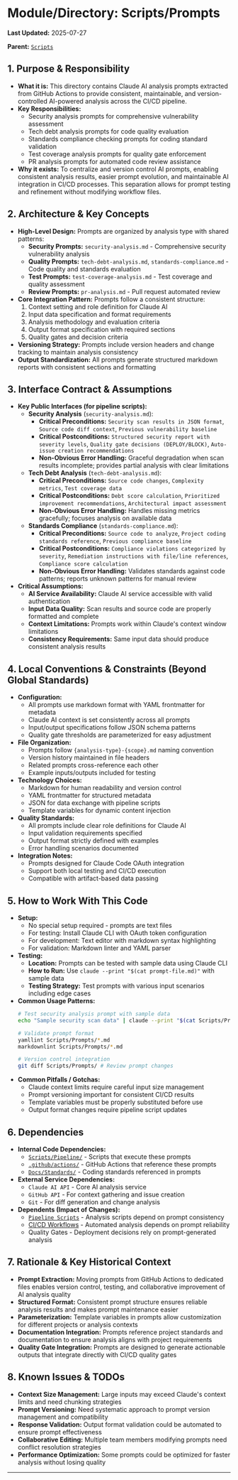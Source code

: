 # Module/Directory: Scripts/Prompts

**Last Updated:** 2025-07-27

**Parent:** [`Scripts`](../README.md)

## 1. Purpose & Responsibility

* **What it is:** This directory contains Claude AI analysis prompts extracted from GitHub Actions to provide consistent, maintainable, and version-controlled AI-powered analysis across the CI/CD pipeline.
* **Key Responsibilities:** 
    * Security analysis prompts for comprehensive vulnerability assessment
    * Tech debt analysis prompts for code quality evaluation
    * Standards compliance checking prompts for coding standard validation
    * Test coverage analysis prompts for quality gate enforcement
    * PR analysis prompts for automated code review assistance
* **Why it exists:** To centralize and version control AI prompts, enabling consistent analysis results, easier prompt evolution, and maintainable AI integration in CI/CD processes. This separation allows for prompt testing and refinement without modifying workflow files.

## 2. Architecture & Key Concepts

* **High-Level Design:** Prompts are organized by analysis type with shared patterns:
    * **Security Prompts:** `security-analysis.md` - Comprehensive security vulnerability analysis
    * **Quality Prompts:** `tech-debt-analysis.md`, `standards-compliance.md` - Code quality and standards evaluation
    * **Test Prompts:** `test-coverage-analysis.md` - Test coverage and quality assessment
    * **Review Prompts:** `pr-analysis.md` - Pull request automated review
* **Core Integration Pattern:** Prompts follow a consistent structure:
    1. Context setting and role definition for Claude AI
    2. Input data specification and format requirements
    3. Analysis methodology and evaluation criteria
    4. Output format specification with required sections
    5. Quality gates and decision criteria
* **Versioning Strategy:** Prompts include version headers and change tracking to maintain analysis consistency
* **Output Standardization:** All prompts generate structured markdown reports with consistent sections and formatting

## 3. Interface Contract & Assumptions

* **Key Public Interfaces (for pipeline scripts):**
    * **Security Analysis** (`security-analysis.md`):
        * **Critical Preconditions:** `Security scan results in JSON format`, `Source code diff context`, `Previous vulnerability baseline`
        * **Critical Postconditions:** `Structured security report with severity levels`, `Quality gate decisions (DEPLOY/BLOCK)`, `Auto-issue creation recommendations`
        * **Non-Obvious Error Handling:** Graceful degradation when scan results incomplete; provides partial analysis with clear limitations
    * **Tech Debt Analysis** (`tech-debt-analysis.md`):
        * **Critical Preconditions:** `Source code changes`, `Complexity metrics`, `Test coverage data`
        * **Critical Postconditions:** `Debt score calculation`, `Prioritized improvement recommendations`, `Architectural impact assessment`
        * **Non-Obvious Error Handling:** Handles missing metrics gracefully; focuses analysis on available data
    * **Standards Compliance** (`standards-compliance.md`):
        * **Critical Preconditions:** `Source code to analyze`, `Project coding standards reference`, `Previous compliance baseline`
        * **Critical Postconditions:** `Compliance violations categorized by severity`, `Remediation instructions with file/line references`, `Compliance score calculation`
        * **Non-Obvious Error Handling:** Validates standards against code patterns; reports unknown patterns for manual review
* **Critical Assumptions:**
    * **AI Service Availability:** Claude AI service accessible with valid authentication
    * **Input Data Quality:** Scan results and source code are properly formatted and complete
    * **Context Limitations:** Prompts work within Claude's context window limitations
    * **Consistency Requirements:** Same input data should produce consistent analysis results

## 4. Local Conventions & Constraints (Beyond Global Standards)

* **Configuration:**
    * All prompts use markdown format with YAML frontmatter for metadata
    * Claude AI context is set consistently across all prompts
    * Input/output specifications follow JSON schema patterns
    * Quality gate thresholds are parameterized for easy adjustment
* **File Organization:**
    * Prompts follow `{analysis-type}-{scope}.md` naming convention
    * Version history maintained in file headers
    * Related prompts cross-reference each other
    * Example inputs/outputs included for testing
* **Technology Choices:**
    * Markdown for human readability and version control
    * YAML frontmatter for structured metadata
    * JSON for data exchange with pipeline scripts
    * Template variables for dynamic content injection
* **Quality Standards:**
    * All prompts include clear role definitions for Claude AI
    * Input validation requirements specified
    * Output format strictly defined with examples
    * Error handling scenarios documented
* **Integration Notes:**
    * Prompts designed for Claude Code OAuth integration
    * Support both local testing and CI/CD execution
    * Compatible with artifact-based data passing

## 5. How to Work With This Code

* **Setup:**
    * No special setup required - prompts are text files
    * For testing: Install Claude CLI with OAuth token configuration
    * For development: Text editor with markdown syntax highlighting
    * For validation: Markdown linter and YAML parser
* **Testing:**
    * **Location:** Prompts can be tested with sample data using Claude CLI
    * **How to Run:** Use `claude --print "$(cat prompt-file.md)"` with sample data
    * **Testing Strategy:** Test prompts with various input scenarios including edge cases
* **Common Usage Patterns:**
    ```bash
    # Test security analysis prompt with sample data
    echo "Sample security scan data" | claude --print "$(cat Scripts/Prompts/security-analysis.md)"
    
    # Validate prompt format
    yamllint Scripts/Prompts/*.md
    markdownlint Scripts/Prompts/*.md
    
    # Version control integration
    git diff Scripts/Prompts/ # Review prompt changes
    ```
* **Common Pitfalls / Gotchas:**
    * Claude context limits require careful input size management
    * Prompt versioning important for consistent CI/CD results
    * Template variables must be properly substituted before use
    * Output format changes require pipeline script updates

## 6. Dependencies

* **Internal Code Dependencies:**
    * [`Scripts/Pipeline/`](./Pipeline/README.md) - Scripts that execute these prompts
    * [`.github/actions/`](../../.github/actions/) - GitHub Actions that reference these prompts
    * [`Docs/Standards/`](../../Docs/Standards/README.md) - Coding standards referenced in prompts
* **External Service Dependencies:**
    * `Claude AI API` - Core AI analysis service
    * `GitHub API` - For context gathering and issue creation
    * `Git` - For diff generation and change analysis
* **Dependents (Impact of Changes):**
    * [`Pipeline Scripts`](./Pipeline/README.md) - Analysis scripts depend on prompt consistency
    * [CI/CD Workflows](../../.github/workflows/) - Automated analysis depends on prompt reliability
    * Quality Gates - Deployment decisions rely on prompt-generated analysis

## 7. Rationale & Key Historical Context

* **Prompt Extraction:** Moving prompts from GitHub Actions to dedicated files enables version control, testing, and collaborative improvement of AI analysis quality
* **Structured Format:** Consistent prompt structure ensures reliable analysis results and makes prompt maintenance easier
* **Parameterization:** Template variables in prompts allow customization for different projects or analysis contexts
* **Documentation Integration:** Prompts reference project standards and documentation to ensure analysis aligns with project requirements
* **Quality Gate Integration:** Prompts are designed to generate actionable outputs that integrate directly with CI/CD quality gates

## 8. Known Issues & TODOs

* **Context Size Management:** Large inputs may exceed Claude's context limits and need chunking strategies
* **Prompt Versioning:** Need systematic approach to prompt version management and compatibility
* **Response Validation:** Output format validation could be automated to ensure prompt effectiveness
* **Collaborative Editing:** Multiple team members modifying prompts need conflict resolution strategies
* **Performance Optimization:** Some prompts could be optimized for faster analysis without losing quality

---